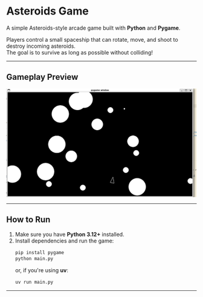 # Asteroids Game

A simple Asteroids-style arcade game built with **Python** and **Pygame**.

Players control a small spaceship that can rotate, move, and shoot to destroy incoming asteroids.  
The goal is to survive as long as possible without colliding!

---

## Gameplay Preview

![Gameplay Screenshot](82f7a5d8-06c4-4f2e-bc12-7624c9ebad40.jpg)

---

## How to Run

1. Make sure you have **Python 3.12+** installed.
2. Install dependencies and run the game:
   ```bash
   pip install pygame
   python main.py
   ```
   or, if you're using **uv**:
   ```bash
   uv run main.py
   ```

---